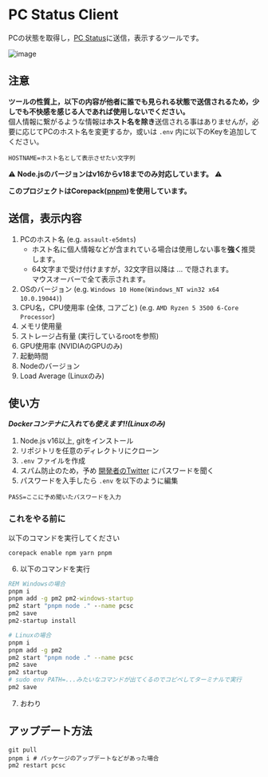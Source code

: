 # PC Status Client
PCの状態を取得し，[PC Status](https://pc-stats.eov2.com/)に送信，表示するツールです。

![image](https://cdn.discordapp.com/attachments/963367800821395466/1021358299603537930/unknown.png)

## 注意
**ツールの性質上，以下の内容が他者に誰でも見られる状態で送信されるため，少しでも不快感を感じる人であれば使用しないでください。**\
個人情報に繋がるような情報は**ホスト名を除き**送信される事はありませんが，必要に応じてPCのホスト名を変更するか，或いは `.env` 内に以下のKeyを追加してください。

```env
HOSTNAME=ホスト名として表示させたい文字列
```

⚠️ **Node.jsのバージョンはv16からv18までのみ対応しています。** ⚠️

**このプロジェクトはCorepack([pnpm](https://github.com/pnpm/pnpm))を使用しています。**

## 送信，表示内容
1. PCのホスト名 (e.g. `assault-e5dmts`)
    - ホスト名に個人情報などが含まれている場合は使用しない事を**強く**推奨します。
    - 64文字まで受け付けますが，32文字目以降は ... で隠されます。\
      マウスオーバーで全て表示されます。
2. OSのバージョン (e.g. `Windows 10 Home(Windows_NT win32 x64 10.0.19044)`)
3. CPU名，CPU使用率 (全体, コアごと) (e.g. `AMD Ryzen 5 3500 6-Core Processor`)
4. メモリ使用量
5. ストレージ占有量 (実行しているrootを参照)
6. GPU使用率 (NVIDIAのGPUのみ)
7. 起動時間
8. Nodeのバージョン
9. Load Average (Linuxのみ)

## 使い方
___Dockerコンテナに入れても使えます!!(Linuxのみ)___
1. Node.js v16以上, gitをインストール
2. リポジトリを任意のディレクトリにクローン
3. `.env` ファイルを作成
4. スパム防止のため，予め [開発者のTwitter](https://twitter.com/c30_eo) にパスワードを聞く
5. パスワードを入手したら `.env` を以下のように編集

```env
PASS=ここに予め聞いたパスワードを入力
```
### これをやる前に

以下のコマンドを実行してください
```console
corepack enable npm yarn pnpm
```

6. 以下のコマンドを実行

```cmd
REM Windowsの場合
pnpm i
pnpm add -g pm2 pm2-windows-startup
pm2 start "pnpm node ." --name pcsc
pm2 save
pm2-startup install
```

```bash
# Linuxの場合
pnpm i
pnpm add -g pm2
pm2 start "pnpm node ." --name pcsc
pm2 save
pm2 startup
# sudo env PATH=...みたいなコマンドが出てくるのでコピペしてターミナルで実行
pm2 save
```

7. おわり

## アップデート方法

```console
git pull
pnpm i # パッケージのアップデートなどがあった場合
pm2 restart pcsc
```
